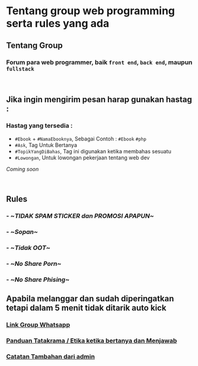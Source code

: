 # Tentang group web programming serta rules yang ada

## Tentang Group

### Forum para web programmer, baik `front end`, `back end`, maupun `fullstack`

<br>

## Jika ingin mengirim pesan harap gunakan hastag :

### Hastag yang tersedia :

- `#Ebook` + `#NamaEbooknya`, Sebagai Contoh : `#Ebook` `#php`
- `#Ask`, Tag Untuk Bertanya
- `#TopikYangDiBahas`, Tag ini digunakan ketika membahas sesuatu
- `#Lowongan`, Untuk lowongan pekerjaan tentang web dev 

_Coming soon_

<br>

## Rules

### - ~_TIDAK SPAM STICKER dan PROMOSI APAPUN_~
### - ~_Sopan_~
### - ~_Tidak OOT_~
### - ~_No Share Porn_~
### - ~_No Share Phising_~

## Apabila melanggar dan sudah diperingatkan tetapi dalam 5 menit tidak ditarik auto kick

### [Link Group Whatsapp](https://bit.ly/3clUeFV)

### [Panduan Tatakrama / Etika ketika bertanya dan Menjawab](https://pastebin.com/n6vcH3eD)

### [Catatan Tambahan dari admin](https://pastebin.com/1qFJPzn4)
